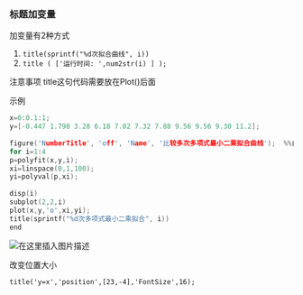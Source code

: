 ### 标题加变量

加变量有2种方式

 1. `title(sprintf("%d次拟合曲线", i))`
 2. `title ( ['运行时间: ',num2str(i) ] );`



注意事项
title这句代码需要放在Plot()后面


示例

```c
x=0:0.1:1;
y=[-0.447 1.798 3.28 6.18 7.02 7.32 7.88 9.56 9.56 9.30 11.2];
 
figure('NumberTitle', 'off', 'Name', '比较多次多项式最小二乘拟合曲线');  %%自定义新窗口名称
for i=1:4
p=polyfit(x,y,i);
xi=linspace(0,1,100);
yi=polyval(p,xi);
 
disp(i)
subplot(2,2,i)
plot(x,y,'o',xi,yi);
title(sprintf("%d次多项式最小二乘拟合", i))
end
```
![在这里插入图片描述](https://img-blog.csdnimg.cn/20201115101444159.png?x-oss-process=image/watermark,type_ZmFuZ3poZW5naGVpdGk,shadow_10,text_aHR0cHM6Ly9ibG9nLmNzZG4ubmV0L3FxXzQzMjM1NTQw,size_16,color_FFFFFF,t_70#pic_center)



改变位置大小

```
title('y=x','position',[23,-4],'FontSize',16);
```


